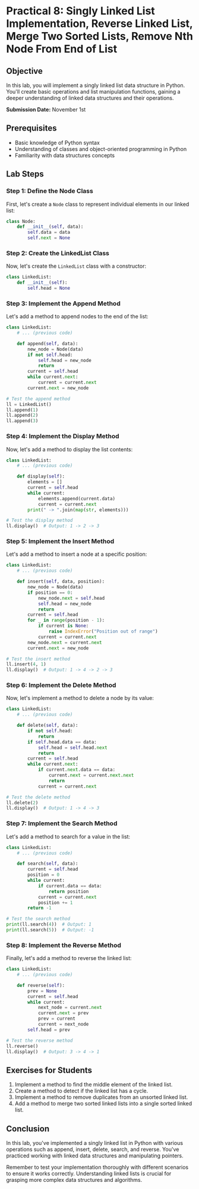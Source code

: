 # Practical 8: Singly Linked List Implementation, Reverse Linked List, Merge Two Sorted Lists, Remove Nth Node From End of List

## Objective
In this lab, you will implement a singly linked list data structure in Python. You'll create basic operations and list manipulation functions, gaining a deeper understanding of linked data structures and their operations.

**Submission Date:** November 1st


## Prerequisites
- Basic knowledge of Python syntax
- Understanding of classes and object-oriented programming in Python
- Familiarity with data structures concepts

## Lab Steps

### Step 1: Define the Node Class

First, let's create a `Node` class to represent individual elements in our linked list:

```python
class Node:
    def __init__(self, data):
        self.data = data
        self.next = None
```

### Step 2: Create the LinkedList Class

Now, let's create the `LinkedList` class with a constructor:

```python
class LinkedList:
    def __init__(self):
        self.head = None
```

### Step 3: Implement the Append Method

Let's add a method to append nodes to the end of the list:

```python
class LinkedList:
    # ... (previous code)

    def append(self, data):
        new_node = Node(data)
        if not self.head:
            self.head = new_node
            return
        current = self.head
        while current.next:
            current = current.next
        current.next = new_node

# Test the append method
ll = LinkedList()
ll.append(1)
ll.append(2)
ll.append(3)
```

### Step 4: Implement the Display Method

Now, let's add a method to display the list contents:

```python
class LinkedList:
    # ... (previous code)

    def display(self):
        elements = []
        current = self.head
        while current:
            elements.append(current.data)
            current = current.next
        print(" -> ".join(map(str, elements)))

# Test the display method
ll.display()  # Output: 1 -> 2 -> 3
```

### Step 5: Implement the Insert Method

Let's add a method to insert a node at a specific position:

```python
class LinkedList:
    # ... (previous code)

    def insert(self, data, position):
        new_node = Node(data)
        if position == 0:
            new_node.next = self.head
            self.head = new_node
            return
        current = self.head
        for _ in range(position - 1):
            if current is None:
                raise IndexError("Position out of range")
            current = current.next
        new_node.next = current.next
        current.next = new_node

# Test the insert method
ll.insert(4, 1)
ll.display()  # Output: 1 -> 4 -> 2 -> 3
```

### Step 6: Implement the Delete Method

Now, let's implement a method to delete a node by its value:

```python
class LinkedList:
    # ... (previous code)

    def delete(self, data):
        if not self.head:
            return
        if self.head.data == data:
            self.head = self.head.next
            return
        current = self.head
        while current.next:
            if current.next.data == data:
                current.next = current.next.next
                return
            current = current.next

# Test the delete method
ll.delete(2)
ll.display()  # Output: 1 -> 4 -> 3
```

### Step 7: Implement the Search Method

Let's add a method to search for a value in the list:

```python
class LinkedList:
    # ... (previous code)

    def search(self, data):
        current = self.head
        position = 0
        while current:
            if current.data == data:
                return position
            current = current.next
            position += 1
        return -1

# Test the search method
print(ll.search(4))  # Output: 1
print(ll.search(5))  # Output: -1
```

### Step 8: Implement the Reverse Method

Finally, let's add a method to reverse the linked list:

```python
class LinkedList:
    # ... (previous code)

    def reverse(self):
        prev = None
        current = self.head
        while current:
            next_node = current.next
            current.next = prev
            prev = current
            current = next_node
        self.head = prev

# Test the reverse method
ll.reverse()
ll.display()  # Output: 3 -> 4 -> 1
```

## Exercises for Students

1. Implement a method to find the middle element of the linked list.
2. Create a method to detect if the linked list has a cycle.
3. Implement a method to remove duplicates from an unsorted linked list.
4. Add a method to merge two sorted linked lists into a single sorted linked list.

## Conclusion

In this lab, you've implemented a singly linked list in Python with various operations such as append, insert, delete, search, and reverse. You've practiced working with linked data structures and manipulating pointers.

Remember to test your implementation thoroughly with different scenarios to ensure it works correctly. Understanding linked lists is crucial for grasping more complex data structures and algorithms.
